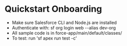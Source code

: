 # Quickstart Onboarding

- Make sure Salesforce CLI and Node.js are installed
- Authenticate with: sf org login web --alias dev-org
- All sample code is in force-app/main/default/classes/
- To test: run 'sf apex run test -c'
